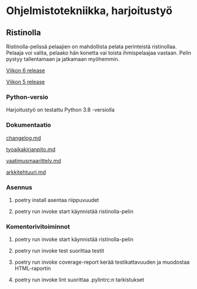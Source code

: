 # Ohjelmistotekniikka, harjoitustyö

## Ristinolla

Ristinolla-pelissä pelaajien on mahdollista pelata perinteistä ristinollaa. 
Pelaaja voi valita, pelaako hän konetta vai toista ihmispelaajaa vastaan. 
Pelin pystyy tallentamaan ja jatkamaan myöhemmin.

[Viikon 6 release](https://github.com/lauurap/ot-harjoitustyo/releases/tag/viikko6)

[Viikon 5 release](https://github.com/lauurap/ot-harjoitustyo/releases/tag/viikko5)

### Python-versio

Harjoitustyö on testattu Python 3.8 -versiolla

### Dokumentaatio

[changelog.md](https://github.com/lauurap/ot-harjoitustyo/blob/master/dokumentaatio/changelog.md)

[tyoaikakirjanpito.md](https://github.com/lauurap/ot-harjoitustyo/blob/master/dokumentaatio/tyoaikakirjanpito.md)

[vaatimusmaarittely.md](https://github.com/lauurap/ot-harjoitustyo/blob/master/dokumentaatio/vaatimusmaarittely.md)

[arkkitehtuuri.md](https://github.com/lauurap/ot-harjoitustyo/blob/master/dokumentaatio/arkkitehtuuri.md)

### Asennus

1. poetry install asentaa riippuvuudet
 
2. poetry run invoke start käynnistää ristinolla-pelin

### Komentorivitoiminnot

1. poetry run invoke start käynnistää ristinolla-pelin

2. poetry run invoke test suorittaa testit

3. poetry run invoke coverage-report kerää testikattavuuden ja muodostaa HTML-raportin

4. poetry run invoke lint suorittaa .pylintrc:n tarkistukset




